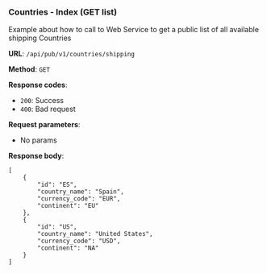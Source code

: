 ### Countries - Index (GET list)

Example about how to call to Web Service to get a public list of all available shipping Countries

**URL**: `/api/pub/v1/countries/shipping`

**Method**: `GET`

**Response codes**: 
* `200`: Success
* `400`: Bad request
  
**Request parameters**:
* No params
    
**Response body**:

```
[
    {
        "id": "ES",
        "country_name": "Spain",
        "currency_code": "EUR",
        "continent": "EU"
    },
    {
        "id": "US",
        "country_name": "United States",
        "currency_code": "USD",
        "continent": "NA"
    }
]
```
